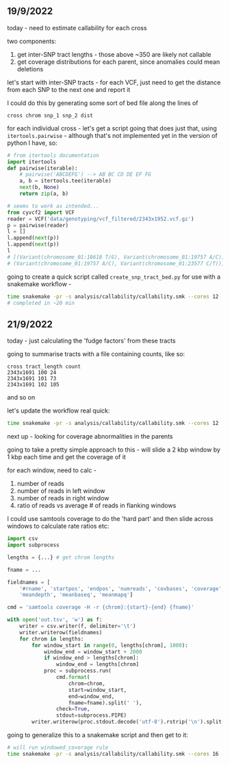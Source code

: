 
## 19/9/2022

today - need to estimate callability for each cross

two components:

1. get inter-SNP tract lengths - those above ~350 are likely not callable
2. get coverage distributions for each parent, since anomalies could mean deletions

let's start with inter-SNP tracts - for each VCF, just need to get the
distance from each SNP to the next one and report it

I could do this by generating some sort of bed file along the lines of

```
cross chrom snp_1 snp_2 dist
```

for each individual cross - let's get a script going that does just that,
using `itertools.pairwise` - although that's not implemented yet
in the version of python I have, so:

```python
# from itertools documentation
import itertools
def pairwise(iterable):
    # pairwise('ABCDEFG') --> AB BC CD DE EF FG
    a, b = itertools.tee(iterable)
    next(b, None)
    return zip(a, b)

# seems to work as intended...
from cyvcf2 import VCF
reader = VCF('data/genotyping/vcf_filtered/2343x1952.vcf.gz')
p = pairwise(reader)
l = []
l.append(next(p))
l.append(next(p))
l
# [(Variant(chromosome_01:18618 T/G), Variant(chromosome_01:19757 A/C)), 
# (Variant(chromosome_01:19757 A/C), Variant(chromosome_01:23577 C/T))]
```

going to create a quick script called `create_snp_tract_bed.py`
for use with a snakemake workflow -

```bash
time snakemake -pr -s analysis/callability/callability.smk --cores 12
# completed in ~20 min
```

## 21/9/2022

today - just calculating the 'fudge factors' from these tracts

going to summarise tracts with a file containing counts, like so:

```
cross tract_length count
2343x1691 100 24
2343x1691 101 73
2343x1691 102 105
```

and so on

let's update the workflow real quick:

```bash
time snakemake -pr -s analysis/callability/callability.smk --cores 12
```

next up - looking for coverage abnormalities in the parents

going to take a pretty simple approach to this - will slide a 2 kbp window
by 1 kbp each time and get the coverage of it

for each window, need to calc -

1. number of reads
2. number of reads in left window
3. number of reads in right window
4. ratio of reads vs average # of reads in flanking windows

I could use samtools coverage to do the 'hard part' and then slide
across windows to calculate rate ratios etc:

```python
import csv
import subprocess

lengths = {...} # get chrom lengths

fname = ...

fieldnames = [
    '#rname', 'startpos', 'endpos', 'numreads', 'covbases', 'coverage',
    'meandepth', 'meanbaseq', 'meanmapq']

cmd = 'samtools coverage -H -r {chrom}:{start}-{end} {fname}'

with open('out.tsv', 'w') as f:
    writer = csv.writer(f, delimiter='\t')
    writer.writerow(fieldnames)
    for chrom in lengths:
        for window_start in range(0, lengths[chrom], 1000):
            window_end = window_start + 2000
            if window_end > lengths[chrom]:
                window_end = lengths[chrom]
            proc = subprocess.run(
                cmd.format(
                    chrom=chrom,
                    start=window_start,
                    end=window_end,
                    fname=fname).split(' '),
                check=True,
                stdout=subprocess.PIPE)
        writer.writerow(proc.stdout.decode('utf-8').rstrip('\n').split('\t'))

```

going to generalize this to a snakemake script and then get to it:

```bash
# will run windowed_coverage rule
time snakemake -pr -s analysis/callability/callability.smk --cores 16
```






